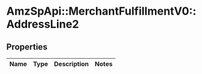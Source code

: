# AmzSpApi::MerchantFulfillmentV0::AddressLine2

## Properties
Name | Type | Description | Notes
------------ | ------------- | ------------- | -------------

